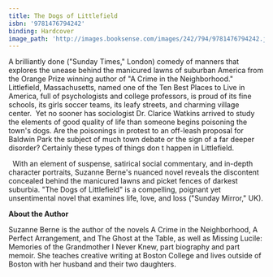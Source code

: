 ```yaml
---
title: The Dogs of Littlefield
isbn: '9781476794242'
binding: Hardcover
image_path: 'http://images.booksense.com/images/242/794/9781476794242.jpg'
---
```


A brilliantly done ("Sunday Times," London) comedy of manners that explores the unease behind the manicured lawns of suburban America from the Orange Prize winning author of "A Crime in the Neighborhood."&nbsp;
Littlefield, Massachusetts, named one of the Ten Best Places to Live in America, full of psychologists and college professors, is proud of its fine schools, its girls soccer teams, its leafy streets, and charming village center.&nbsp;
Yet no sooner has sociologist Dr. Clarice Watkins arrived to study the elements of good quality of life than someone begins poisoning the town's dogs. Are the poisonings in protest to an off-leash proposal for Baldwin Park the subject of much town debate or the sign of a far deeper disorder? Certainly these types of things don t happen in Littlefield.

&nbsp;
With an element of suspense, satirical social commentary, and in-depth character portraits, Suzanne Berne's nuanced novel reveals the discontent concealed behind the manicured lawns and picket fences of darkest suburbia. "The Dogs of Littlefield" is a compelling, poignant yet unsentimental novel that examines life, love, and loss ("Sunday Mirror," UK).

**About the Author**

Suzanne Berne is the author of the novels A Crime in the Neighborhood, A Perfect Arrangement, and The Ghost at the Table, as well as Missing Lucile: Memories of the Grandmother I Never Knew, part biography and part memoir. She teaches creative writing at Boston College and lives outside of Boston with her husband and their two daughters.